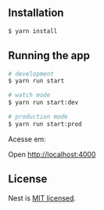 

## Installation

```bash
$ yarn install
```

## Running the app

```bash
# development
$ yarn run start

# watch mode
$ yarn run start:dev

# production mode
$ yarn run start:prod
```

Acesse em:

Open [http://localhost:4000](http://localhost:4000) 

## License

Nest is [MIT licensed](LICENSE).
